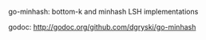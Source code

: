 go-minhash: bottom-k and minhash LSH implementations

godoc: http://godoc.org/github.com/dgryski/go-minhash
